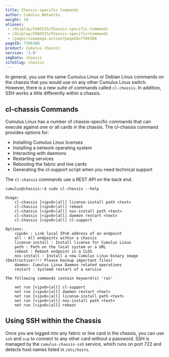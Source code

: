 ```yaml
---
title: Chassis-specific Commands
author: Cumulus Networks
weight: 19
aliases:
 - /display/CHASSIS/Chassis-specific-Commands
 - /display/CHASSIS/Chassis-specific+Commands
 - /pages/viewpage.action?pageId=7766308
pageID: 7766308
product: Cumulus Chassis
version: '1.0'
imgData: chassis
siteSlug: chassis
---
```

In general, you use the same Cumulus Linux or Debian Linux commands on
the chassis that you would use on any other Cumulus Linux switch.
However, there is a new suite of commands called `cl-chassis`. In
addition, SSH works a little differently within a chassis.

## cl-chassis Commands

Cumulus Linux has a number of chassis-specific commands that can execute
against one or all cards in the chassis. The cl-chassis command provides
options for:

  - Installing Cumulus Linux licenses
  - Installing a network operating system
  - Interacting with daemons
  - Restarting services
  - Rebooting the fabric and line cards
  - Generating the cl-support script when you need technical support

The `cl-chassis` commands use a REST API on the back end.

    cumulus@chassis:~$ sudo cl-chassis --help
     
    Usage:
        cl-chassis [<ipv6>|all] license-install path <text>
        cl-chassis [<ipv6>|all] reboot
        cl-chassis [<ipv6>|all] nos-install path <text>
        cl-chassis [<ipv6>|all] daemon restart <text>
        cl-chassis [<ipv6>|all] cl-support
     
    Options:
        <ipv6> : Link local IPv6 address of an endpoint
        all : All endpoints within a chassis
        license-install : Install license for Cumulus Linux
        path : Path on the local system or a URL
        reboot : Reboot endpoint in a CLOS
        nos-install : Install a new Cumulus Linux binary image (Destructive!!!! Please backup important files)
        daemon: Cumulus Linux Daemon related operations
        restart : Systemd restart of a service
     
    The following commands contain keyword(s) 'run'
     
        net run [<ipv6>|all] cl-support
        net run [<ipv6>|all] daemon restart <text>
        net run [<ipv6>|all] license-install path <text>
        net run [<ipv6>|all] nos-install path <text>
        net run [<ipv6>|all] reboot

## Using SSH within the Chassis

Once you are logged into any fabric or line card in the chassis, you can
use `ssh` and `scp` to connect to any other card without a password. SSH
is managed by the `cumulus-chassis-ssh` service, which runs on port 722
and detects host names listed in `/etc/hosts`.
